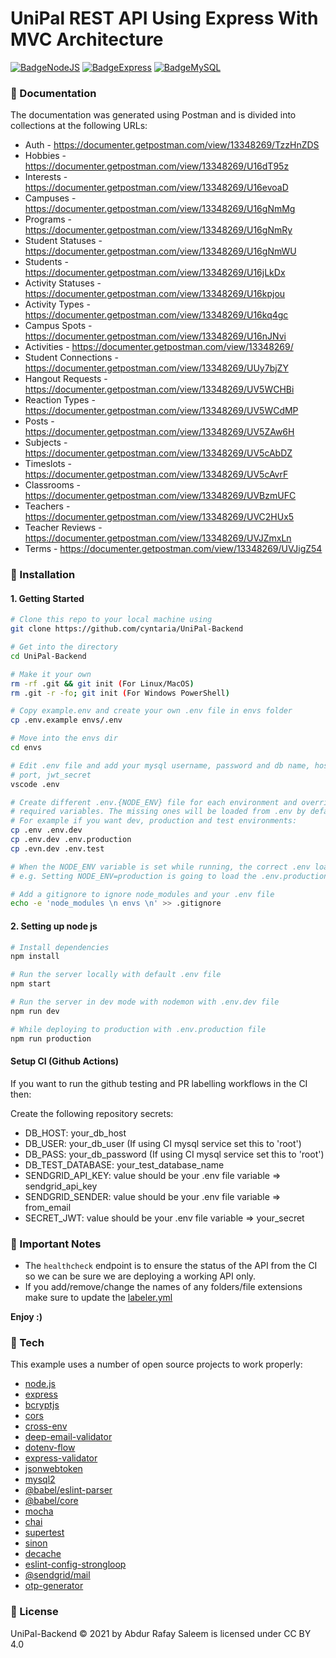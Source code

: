 # UniPal REST API Using Express With MVC Architecture

[![BadgeNodeJS](https://img.shields.io/badge/MADE%20WITH-NODEJS-brightgreen?style=for-the-badge&logo=Node.js)](https://shields.io/) [![BadgeExpress](https://img.shields.io/badge/USES-EXPRESS-red?style=for-the-badge)](https://shields.io/) [![BadgeMySQL](https://img.shields.io/badge/USES-MYSQL-4479A1?style=for-the-badge&logo=MySQL)](https://shields.io/)

### :memo: Documentation

The documentation was generated using Postman and is divided into collections at the following URLs:

- Auth - https://documenter.getpostman.com/view/13348269/TzzHnZDS
- Hobbies - https://documenter.getpostman.com/view/13348269/U16dT95z
- Interests - https://documenter.getpostman.com/view/13348269/U16evoaD
- Campuses - https://documenter.getpostman.com/view/13348269/U16gNmMg
- Programs - https://documenter.getpostman.com/view/13348269/U16gNmRy
- Student Statuses - https://documenter.getpostman.com/view/13348269/U16gNmWU
- Students - https://documenter.getpostman.com/view/13348269/U16jLkDx
- Activity Statuses - https://documenter.getpostman.com/view/13348269/U16kpjou
- Activity Types - https://documenter.getpostman.com/view/13348269/U16kq4gc
- Campus Spots - https://documenter.getpostman.com/view/13348269/U16nJNvi
- Activities - https://documenter.getpostman.com/view/13348269/
- Student Connections - https://documenter.getpostman.com/view/13348269/UUy7bjZY
- Hangout Requests - https://documenter.getpostman.com/view/13348269/UV5WCHBi
- Reaction Types - https://documenter.getpostman.com/view/13348269/UV5WCdMP
- Posts - https://documenter.getpostman.com/view/13348269/UV5ZAw6H
- Subjects - https://documenter.getpostman.com/view/13348269/UV5cAbDZ
- Timeslots - https://documenter.getpostman.com/view/13348269/UV5cAvrF
- Classrooms - https://documenter.getpostman.com/view/13348269/UVBzmUFC
- Teachers - https://documenter.getpostman.com/view/13348269/UVC2HUx5
- Teacher Reviews - https://documenter.getpostman.com/view/13348269/UVJZmxLn
- Terms - https://documenter.getpostman.com/view/13348269/UVJigZ54

### :dvd: Installation
#### 1. Getting Started

``` sh
# Clone this repo to your local machine using
git clone https://github.com/cyntaria/UniPal-Backend

# Get into the directory
cd UniPal-Backend

# Make it your own
rm -rf .git && git init (For Linux/MacOS)
rm .git -r -fo; git init (For Windows PowerShell)

# Copy example.env and create your own .env file in envs folder
cp .env.example envs/.env

# Move into the envs dir
cd envs

# Edit .env file and add your mysql username, password and db name, host,
# port, jwt_secret
vscode .env

# Create different .env.{NODE_ENV} file for each environment and override only your
# required variables. The missing ones will be loaded from .env by default.
# For example if you want dev, production and test environments:
cp .env .env.dev
cp .env.dev .env.production
cp .evn.dev .env.test

# When the NODE_ENV variable is set while running, the correct .env loads automatically.
# e.g. Setting NODE_ENV=production is going to load the .env.production file

# Add a gitignore to ignore node_modules and your .env file
echo -e 'node_modules \n envs \n' >> .gitignore
```

#### 2. Setting up node js

``` sh
# Install dependencies
npm install

# Run the server locally with default .env file
npm start

# Run the server in dev mode with nodemon with .env.dev file
npm run dev

# While deploying to production with .env.production file
npm run production
```

#### Setup CI (Github Actions)

If you want to run the github testing and PR labelling workflows in the CI then:

Create the following repository secrets:
  * DB_HOST: your_db_host
  * DB_USER: your_db_user (If using CI mysql service set this to 'root')
  * DB_PASS: your_db_password (If using CI mysql service set this to 'root')
  * DB_TEST_DATABASE: your_test_database_name
  * SENDGRID_API_KEY: value should be your .env file variable => sendgrid_api_key
  * SENDGRID_SENDER: value should be your .env file variable => from_email
  * SECRET_JWT: value should be your .env file variable => your_secret

### :closed_book: Important Notes

- The `healthcheck` endpoint is to ensure the status of the API from the CI so we can be sure we are deploying a working API only.
- If you add/remove/change the names of any folders/file extensions make sure to update the [labeler.yml](.github/labeler.yml)

**Enjoy :)**

### :wrench: Tech

This example uses a number of open source projects to work properly:

* [node.js]
* [express]
* [bcryptjs]
* [cors]
* [cross-env]
* [deep-email-validator]
* [dotenv-flow]
* [express-validator]
* [jsonwebtoken]
* [mysql2]
* [@babel/eslint-parser]
* [@babel/core]
* [mocha]
* [chai]
* [supertest]
* [sinon]
* [decache]
* [eslint-config-strongloop]
* [@sendgrid/mail]
* [otp-generator]

### :bookmark_tabs: License
UniPal-Backend © 2021 by Abdur Rafay Saleem is licensed under CC BY 4.0 

[//]: # (These are reference links used in the body of this note and get stripped out when the markdown processor does its job. There is no need to format nicely because it shouldn't be seen. Thanks SO - http://stackoverflow.com/questions/4823468/store-comments-in-markdown-syntax)

   [git-repo-url]: <https://github.com/arafaysaleem/nodejs_starter_template>
   [node.js]: <http://nodejs.org>
   [express]: <http://expressjs.com>
   [bcryptjs]: <https://github.com/dcodeIO/bcrypt.js#readme>
   [cors]: <https://github.com/expressjs/cors#readme>
   [cross-env]: <https://github.com/kentcdodds/cross-env>
   [deep-email-validator]: <https://github.com/mfbx9da4/deep-email-validator>
   [dotenv-flow]: <https://github.com/kerimdzhanov/dotenv-flow>
   [express-validator]: <https://express-validator.github.io/docs/>
   [jsonwebtoken]: <https://github.com/auth0/node-jsonwebtoken#readme>
   [mysql2]: <https://github.com/sidorares/node-mysql2#readme>
   [@babel/eslint-parser]: <https://github.com/babel/babel>
   [@babel/core]: <https://github.com/babel/babel>
   [mocha]: <https://github.com/mochajs/mocha>
   [chai]: <https://github.com/chaijs/chai>
   [supertest]: <https://github.com/visionmedia/supertest>
   [sinon]: <https://github.com/sinonjs/sinon>
   [decache]: <https://github.com/dwyl/decache>
   [eslint-config-strongloop]: <https://github.com/strongloop/eslint-config-strongloop>
   [@sendgrid/mail]: <https://github.com/sendgrid/sendgrid-nodejs>
   [otp-generator]: <https://github.com/Maheshkumar-Kakade/otp-generator#readme>
